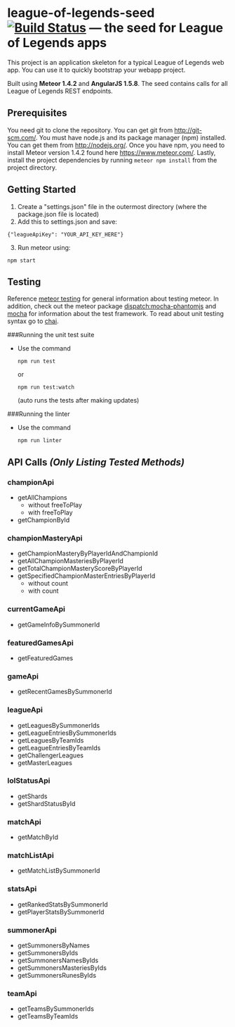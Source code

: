 # league-of-legends-seed [![Build Status](https://travis-ci.org/spresnal/league-of-legends-seed.svg?branch=Basic-Setup)](https://travis-ci.org/spresnal/league-of-legends-seed) — the seed for League of Legends apps
This project is an application skeleton for a typical League of Legends web app. You can use it to quickly bootstrap your webapp project.

Built using <b>Meteor 1.4.2</b> and <b>AngularJS 1.5.8</b>. The seed contains calls for all League of Legends REST endpoints.

## Prerequisites
You need git to clone the repository. You can get git from http://git-scm.com/. You must have node.js and its package manager (npm) installed. You can get them from http://nodejs.org/. Once you have npm, you need to install Meteor version 1.4.2 found here https://www.meteor.com/. Lastly, install the project dependencies by running `meteor npm install` from the project directory.

## Getting Started
1. Create a "settings.json" file in the outermost directory (where the package.json file is located)
2. Add this to settings.json and save: 
  ```
  {"leagueApiKey": "YOUR_API_KEY_HERE"}
  ```
3. Run meteor using:
  ```
  npm start
  ```

## Testing
Reference [meteor testing](https://guide.meteor.com/testing.html) for general information about testing meteor. In addition, check out the meteor package [dispatch:mocha-phantomjs](https://atmospherejs.com/dispatch/mocha-phantomjs) and [mocha](https://github.com/mochajs/mocha) for information about the test framework. To read about unit testing syntax go to [chai](http://chaijs.com/api/bdd/).

###Running the unit test suite
* Use the command 
  ```
  npm run test
  ```
  or 
  ```
  npm run test:watch
  ```
  (auto runs the tests after making updates)

###Running the linter
* Use the command
  ```
  npm run linter
  ```

## API Calls <i>(Only Listing Tested Methods)</i>
### championApi
+ getAllChampions
  - without freeToPlay
  - with freeToPlay
+ getChampionById

### championMasteryApi
+ getChampionMasteryByPlayerIdAndChampionId
+ getAllChampionMasteriesByPlayerId
+ getTotalChampionMasteryScoreByPlayerId
+ getSpecifiedChampionMasterEntriesByPlayerId
  - without count
  - with count

### currentGameApi
+ getGameInfoBySummonerId

### featuredGamesApi
+ getFeaturedGames

### gameApi
+ getRecentGamesBySummonerId

### leagueApi
+ getLeaguesBySummonerIds
+ getLeagueEntriesBySummonerIds
+ getLeaguesByTeamIds
+ getLeagueEntriesByTeamIds
+ getChallengerLeagues
+ getMasterLeagues

### lolStatusApi
+ getShards
+ getShardStatusById

### matchApi
+ getMatchById

### matchListApi
+ getMatchListBySummonerId

### statsApi
+ getRankedStatsBySummonerId
+ getPlayerStatsBySummonerId

### summonerApi
+ getSummonersByNames
+ getSummonersByIds
+ getSummonersNamesByIds
+ getSummonersMasteriesByIds
+ getSummonersRunesByIds

### teamApi
+ getTeamsBySummonerIds
+ getTeamsByTeamIds